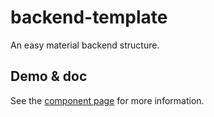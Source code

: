 # backend-template

An easy material backend structure.

## Demo & doc

See the [component page](http://zecat.github.io/backend-template) for more information.